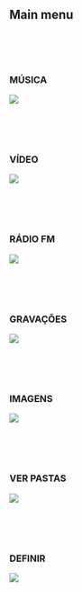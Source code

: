 ## Main menu


<br><br><br>
### MÚSICA
![](http://static.energysistem.com/images/manuals/42645/579f30e766571.jpg) 

<br><br><br>
### VÍDEO
 ![](http://static.energysistem.com/images/manuals/42645/579f310483658.jpg) 

<br><br><br>
### RÁDIO FM
![](http://static.energysistem.com/images/manuals/42645/579f30fcc630b.jpg) 

<br><br><br>
### GRAVAÇÕES
![](http://static.energysistem.com/images/manuals/42645/579f30be871d2.jpg) 

<br><br><br>
### IMAGENS
![](http://static.energysistem.com/images/manuals/42645/579f30d96107f.jpg) 

<br><br><br>
### VER PASTAS
![](http://static.energysistem.com/images/manuals/42645/579f30b646f40.jpg) 

<br><br><br>
### DEFINIR
![](http://static.energysistem.com/images/manuals/42645/579f30a6c0e13.jpg) 
